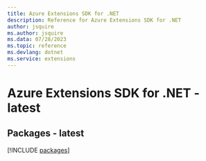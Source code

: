 ```yaml
---
title: Azure Extensions SDK for .NET
description: Reference for Azure Extensions SDK for .NET
author: jsquire
ms.author: jsquire
ms.data: 07/28/2023
ms.topic: reference
ms.devlang: dotnet
ms.service: extensions
---
```

# Azure Extensions SDK for .NET - latest
## Packages - latest
[!INCLUDE [packages](extensions-index.md)]
